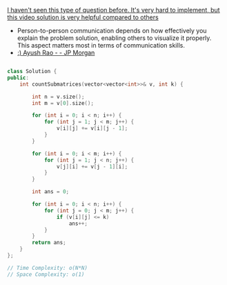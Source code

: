 
[I haven't seen this type of question before. It's very hard to implement, but this video solution is very helpful compared to others](https://youtu.be/FR_J1lLqfFc?feature=shared)
 - Person-to-person communication depends on how effectively you explain the problem solution, enabling others to visualize it properly. This aspect matters most in terms of communication skills.
 - [ :) Ayush Rao - - JP Morgan]( https://leetcode.com/ayushnemmaniwar12/)
 
```cpp

class Solution {
public:
    int countSubmatrices(vector<vector<int>>& v, int k) {

        int n = v.size();
        int m = v[0].size();

        for (int i = 0; i < n; i++) {
            for (int j = 1; j < m; j++) {
                v[i][j] += v[i][j - 1];
            }
        }

        for (int i = 0; i < m; i++) {
            for (int j = 1; j < n; j++) {
                v[j][i] += v[j - 1][i];
            }
        }

        int ans = 0;

        for (int i = 0; i < n; i++) {
            for (int j = 0; j < m; j++) {
                if (v[i][j] <= k)
                    ans++;
            }
        }
        return ans;
    }
};

// Time Complexity: o(N*N)
// Space Complexity: o(1)
```
